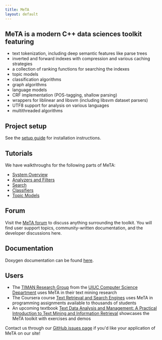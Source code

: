 ```yaml
---
title: MeTA
layout: default
---
```


## MeTA is a modern C++ data sciences toolkit featuring

 - text tokenization, including deep semantic features like parse trees
 - inverted and forward indexes with compression and various caching strategies
 - a collection of ranking functions for searching the indexes
 - topic models
 - classification algorithms
 - graph algorithms
 - language models
 - CRF implementation (POS-tagging, shallow parsing)
 - wrappers for liblinear and libsvm (including libsvm dataset parsers)
 - UTF8 support for analysis on various languages
 - multithreaded algorithms

## Project setup

See the [setup guide]({{site.baseurl}}/setup-guide.html) for installation
instructions.

## Tutorials

We have walkthroughs for the following parts of MeTA:

 - [System Overview]({{site.baseurl}}/overview-tutorial.html)
 - [Analyzers and Filters]({{site.baseurl}}/analyzers-filters-tutorial.html)
 - [Search]({{site.baseurl}}/search-tutorial.html)
 - [Classifiers]({{site.baseurl}}/classify-tutorial.html)
 - [Topic Models]({{site.baseurl}}/topic-models-tutorial.html)

## Forum

Visit the [MeTA forum](https://forum.meta-toolkit.org/) to discuss anything
surrounding the toolkit. You will find user support topics, community-written
documentation, and the developer discussions here.

## Documentation

Doxygen documentation can be found
[here]({{site.baseurl}}/doxygen/namespaces.html).

## Users

 - The [TIMAN Research Group](http://sifaka.cs.uiuc.edu/ir/) from the [UIUC
   Computer Science Department](http://cs.illinois.edu/) uses MeTA in their text
   mining research
 - The Coursera course [Text Retrieval and Search
   Engines](https://www.coursera.org/course/textretrieval) uses MeTA in
   programming assignments available to thousands of students
 - An upcoming textbook [Text Data Analysis and Management: A Practical
   Introduction to Text Mining and Information
   Retrieval](https://github.com/smassung/text-data-book-comments) showcases the
   MeTA toolkit with exercises and demos

Contact us through our [GitHub issues
page](https://github.com/meta-toolkit/meta/issues) if you'd like your
application of MeTA on our site!
